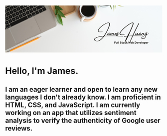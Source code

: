 ![header](https://github.com/JamesHuang0/JamesHuang0/blob/main/profile%20banner.png?raw=true)

# Hello, I'm James. 

## I am an eager learner and open to learn any new languages I don't already know. I am proficient in HTML, CSS, and JavaScript. I am currently working on an app that utilizes sentiment analysis to verify the authenticity of Google user reviews. 
